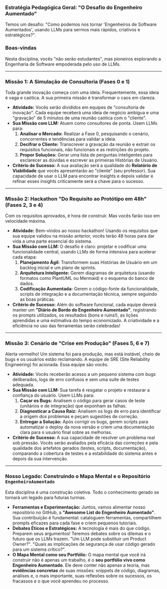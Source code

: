 ### Estratégia Pedagógica Geral: "O Desafio do Engenheiro Aumentado"

Temos um desafio: "Como podemos nos tornar 'Engenheiros de Software Aumentados', usando LLMs para sermos mais rápidos, criativos e estratégicos?". 

### Boas-vindas

Nesta disciplina, vocês "não serão estudantes", mas pioneiros explorando a Engenharia de Software empoderada pelo uso de LLMs. 

---

### Missão 1: A Simulação de Consultoria (Fases 0 e 1)

Toda grande inovação começa com uma ideia. Frequentemente, essa ideia é vaga e caótica. A sua primeira missão é transformar o caos em clareza.

* **Atividade:** Vocês serão divididos em equipes de "consultoria de inovação". Cada equipe receberá uma ideia de negócio ambígua e uma "gravação" de 5 minutos de uma reunião caótica com o "cliente".
* **Sua Missão com LLM:** Atuem como consultores de ponta. Usem LLMs para:
    1.  **Analisar o Mercado:** Realizar a Fase 0, pesquisando o cenário, concorrentes e tendências para validar a ideia.
    2.  **Decifrar o Cliente:** Transcrever a gravação da reunião e extrair os requisitos funcionais, não funcionais e as restrições do projeto.
    3.  **Propor Soluções:** Gerar uma lista de perguntas inteligentes para esclarecer as dúvidas e escrever as primeiras Histórias de Usuário.
* **Critério de Sucesso:** A sua avaliação será a qualidade do **Relatório de Viabilidade** que vocês apresentarão ao "cliente" (seu professor). Sua capacidade de usar o LLM para encontrar insights e depois validar e refinar esses insights criticamente será a chave para o sucesso.

---

### Missão 2: Hackathon "Do Requisito ao Protótipo em 48h" (Fases 2, 3 e 4)

Com os requisitos aprovados, é hora de construir. Mas vocês farão isso em velocidade máxima.

* **Atividade:** Bem-vindos ao nosso hackathon! Usando os requisitos que sua equipe validou na missão anterior, vocês terão 48 horas para dar vida a uma parte essencial do sistema.
* **Sua Missão com LLM:** O desafio é claro: projetar e codificar uma funcionalidade central, usando LLMs de forma intensiva para acelerar cada etapa:
    1.  **Planejamento Ágil:** Transformem suas Histórias de Usuário em um backlog inicial e um plano de sprints.
    2.  **Arquitetura Inteligente:** Gerem diagramas de arquitetura (usando formatos como PlantUML ou Mermaid) e o esquema do banco de dados.
    3.  **Codificação Aumentada:** Gerem o código-fonte da funcionalidade, scripts de integração e a documentação técnica, sempre seguindo as boas práticas.
* **Critério de Sucesso:** Além do software funcional, cada equipe deverá manter um **"Diário de Bordo do Engenheiro Aumentado"**, registrando os prompts utilizados, os resultados (bons e ruins!), as lições aprendidas e uma estimativa do tempo economizado. A criatividade e a eficiência no uso das ferramentas serão celebradas!

---

### Missão 3: Cenário de "Crise em Produção" (Fases 5, 6 e 7)

Alerta vermelho! Um sistema foi para produção, mas está instável, cheio de bugs e os usuários estão reclamando. A equipe de SRE (Site Reliability Engineering) foi acionada. Essa equipe são vocês.

* **Atividade:** Vocês receberão acesso a um pequeno sistema com bugs deliberados, logs de erro confusos e sem uma suíte de testes adequada.
* **Sua Missão com LLM:** Sua tarefa é resgatar o projeto e restaurar a confiança do usuário. Usem LLMs para:
    1.  **Caçar os Bugs:** Analisem o código para gerar casos de teste (unitários e de integração) que exponham as falhas.
    2.  **Diagnosticar a Causa Raiz:** Analisem os logs de erro para identificar a origem dos problemas e peçam sugestões de correção.
    3.  **Entregar a Solução:** Após corrigir os bugs, gerem scripts para automatizar o deploy da nova versão e criem uma documentação clara para o usuário final sobre as melhorias.
* **Critério de Sucesso:** A sua capacidade de resolver um problema real sob pressão. Vocês serão avaliados pela eficácia das correções e pela qualidade dos artefatos gerados (testes, scripts, documentação), comparando a cobertura de testes e a estabilidade do sistema antes e depois da sua intervenção.

---

### Nosso Legado: Construindo o Mapa Mental e o Repositório `EngenheiroAumentado`

Esta disciplina é uma construção coletiva. Todo o conhecimento gerado se tornará um legado para futuras turmas.

* **Ferramentas e Experimentação:** Juntos, vamos alimentar nosso repositório no GitHub, a **"Awesome List do Engenheiro Aumentado"**. Sua contribuição é fundamental: cataloguem ferramentas, compartilhem prompts eficazes para cada fase e criem pequenos tutoriais.
* **Debates Éticos e Estratégicos:** A tecnologia é mais do que código. Preparem seus argumentos! Teremos debates sobre os dilemas e o futuro que os LLMs trazem. "Um LLM pode substituir um Product Owner?". "Quais as implicações de segurança de usar código gerado para um sistema crítico?".
* **O Mapa Mental como seu Portfólio:** O mapa mental que você irá construir não é apenas um trabalho, é o **seu portfólio vivo como Engenheiro Aumentado**. Ele deve conter não apenas a teoria, mas **evidências concretas** de suas missões: snippets de código, diagramas, análises e, o mais importante, suas reflexões sobre os sucessos, os fracassos e o que você aprendeu no processo.
